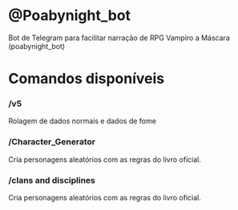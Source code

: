 # @Poabynight_bot
Bot de Telegram para facilitar narração de RPG Vampiro a Máscara (poabynight_bot)

# Comandos disponíveis
### /v5
Rolagem de dados normais e dados de fome

### /Character_Generator
Cria personagens aleatórios com as regras do livro oficial.

### /clans and disciplines
Cria personagens aleatórios com as regras do livro oficial.